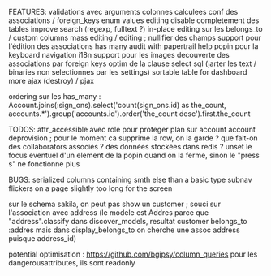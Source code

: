 FEATURES:
validations avec arguments
colonnes calculees
conf des associations / foreign_keys
enum values editing
disable completement des tables
improve search (regexp, fulltext ?)
in-place editing sur les belongs_to / custom columns
mass editing / editing ; nullifier des champs
support pour l'édition des associations has many
audit with papertrail
help popin pour la keyboard navigation
i18n
support pour les images
decouverte des associations par foreign keys
optim de la clause select sql (jarter les text / binaries non selectionnes par les settings)
sortable table for dashboard
more ajax (destroy) / pjax

ordering sur les has_many :
Account.joins(:sign_ons).select('count(sign_ons.id) as the_count, accounts.*').group('accounts.id').order('the_count desc').first.the_count


TODOS:
attr_accessible avec role pour proteger plan sur account
account deprovision ; pour le moment ca supprime la row, on la garde ? que fait-on des collaborators associés ? des données stockées dans redis ?
unset le focus eventuel d'un element de la popin quand on la ferme, sinon le "press s" ne fonctionne plus


BUGS:
serialized columns containing smth else than a basic type
subnav flickers on a page slightly too long for the screen

sur le schema sakila, on peut pas show un customer ; souci sur l'association avec address (le modele est Addres parce que "address".classify dans discover_models, resultat customer belongs_to :addres mais dans display_belongs_to on cherche une assoc address puisque address_id)

potential optimisation : https://github.com/bgipsy/column_queries
pour les dangerousattributes, ils sont readonly
